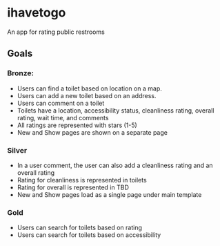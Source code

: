 # ihavetogo
An app for rating public restrooms

## Goals
### Bronze:
- Users can find a toilet based on location on a map.
- Users can add a new toilet based on an address.
- Users can comment on a toilet
- Toilets have a location, accessibility status, cleanliness rating, overall rating, wait time, and comments
- All ratings are represented with stars (1-5)
- New and Show pages are shown on a separate page

### Silver
- In a user comment, the user can also add a cleanliness rating and an overall rating
- Rating for cleanliness is represented in toilets
- Rating for overall is represented in TBD
- New and Show pages load as a single page under main template

### Gold
- Users can search for toilets based on rating
- Users can search for toilets based on accessibility
